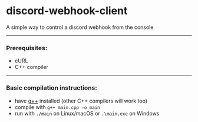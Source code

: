 # discord-webhook-client
A simple way to control a discord webhook from the console

------------


### Prerequisites:
- cURL
- C++ compiler

------------


### Basic compilation instructions:
- have [g++](https://gcc.gnu.org/ "g++") installed (other C++ compilers will work too)
- compile with `g++ main.cpp -o main` 
- run with `./main` on Linux/macOS or `.\main.exe` on Windows
